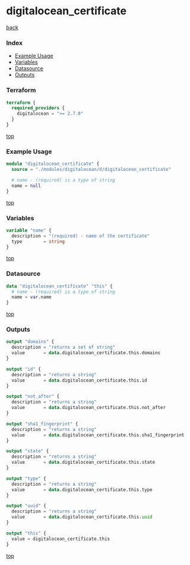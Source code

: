 # digitalocean_certificate

[back](../digitalocean.md)

### Index

- [Example Usage](#example-usage)
- [Variables](#variables)
- [Datasource](#datasource)
- [Outputs](#outputs)

### Terraform

```terraform
terraform {
  required_providers {
    digitalocean = ">= 2.7.0"
  }
}
```

[top](#index)

### Example Usage

```terraform
module "digitalocean_certificate" {
  source = "./modules/digitalocean/d/digitalocean_certificate"

  # name - (required) is a type of string
  name = null
}
```

[top](#index)

### Variables

```terraform
variable "name" {
  description = "(required) - name of the certificate"
  type        = string
}
```

[top](#index)

### Datasource

```terraform
data "digitalocean_certificate" "this" {
  # name - (required) is a type of string
  name = var.name
}
```

[top](#index)

### Outputs

```terraform
output "domains" {
  description = "returns a set of string"
  value       = data.digitalocean_certificate.this.domains
}

output "id" {
  description = "returns a string"
  value       = data.digitalocean_certificate.this.id
}

output "not_after" {
  description = "returns a string"
  value       = data.digitalocean_certificate.this.not_after
}

output "sha1_fingerprint" {
  description = "returns a string"
  value       = data.digitalocean_certificate.this.sha1_fingerprint
}

output "state" {
  description = "returns a string"
  value       = data.digitalocean_certificate.this.state
}

output "type" {
  description = "returns a string"
  value       = data.digitalocean_certificate.this.type
}

output "uuid" {
  description = "returns a string"
  value       = data.digitalocean_certificate.this.uuid
}

output "this" {
  value = digitalocean_certificate.this
}
```

[top](#index)